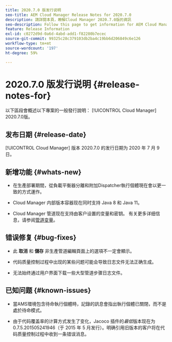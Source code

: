 ```yaml
---
title: 2020.7.0 版发行说明
seo-title: AEM Cloud Manager Release Notes for 2020.7.0
description: 請詳閱本頁，瞭解Cloud Manager 2020.7.0版的資訊
seo-description: Follow this page to get information for AEM Cloud Manager Release 2020.7.0
feature: Release Information
exl-id: c0272d9d-0a6d-4abd-add1-f82280b7ecec
source-git-commit: 99325c28c379103db2ba4c19bb6d206849c6e126
workflow-type: tm+mt
source-wordcount: '197'
ht-degree: 59%

---
```


# 2020.7.0 版发行说明 {#release-notes-for}

以下區段會概述以下專案的一般發行說明： [!UICONTROL Cloud Manager] 2020.7.0版。

## 发布日期 {#release-date}

[!UICONTROL Cloud Manager] 版本 2020.7.0 的发行日期为 2020 年 7 月 9 日。

## 新增功能 {#whats-new}

* 在生產部署期間，從負載平衡器分離和附加Dispatcher執行個體現在會以更一致的方式運作。

* Cloud Manager 内部版本容器现在同时支持 Java 8 和 Java 11。

* Cloud Manager 管道现在支持由客户设置的变量和密钥。
有关更多详细信息，请参阅[管道变量](/help/getting-started/build-environment.md#pipeline-variables)。

## 错误修复 {#bug-fixes}

* 此 **取消** 和 **儲存** 非生產管道編輯頁面上的選項不一定會顯示。

* 代码质量控制过程中出现的某些问题可能会导致日志文件无法正确生成。

* 无法始终通过用户界面下载一些大型管道步骤日志文件。

## 已知问题 {#known-issues}

* 當AMS環境包含待命執行個體時，記錄的訊息會指出執行個體已關閉，而不是處於待命模式。

* 由于代码覆盖率的计算方式发生了变化，Jacoco 插件的&#x200B;_最低_&#x200B;版本现在为 0.7.5.201505241946（于 2015 年 5 月发行）。明确引用旧版本的客户将在代码质量控制过程中收到一条错误消息。
